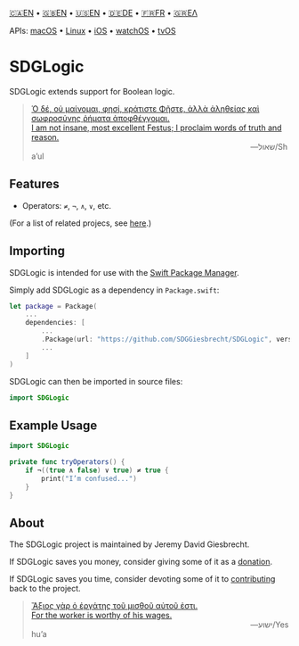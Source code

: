 <!--
 🇺🇸EN Read Me.md

 This source file is part of the SDGLogic open source project.
 https://sdggiesbrecht.github.io/SDGLogic/macOS

 Copyright ©2017 Jeremy David Giesbrecht and the SDGLogic project contributors.

 Soli Deo gloria.

 Licensed under the Apache Licence, Version 2.0.
 See http://www.apache.org/licenses/LICENSE-2.0 for licence information.
 -->

<!--
 !!!!!!! !!!!!!! !!!!!!! !!!!!!! !!!!!!! !!!!!!! !!!!!!!
 This file is managed by Workspace.
 Manual changes will not persist.
 For more information, see:
 https://github.com/SDGGiesbrecht/Workspace/blob/master/Documentation/Read‐Me.md
 !!!!!!! !!!!!!! !!!!!!! !!!!!!! !!!!!!! !!!!!!! !!!!!!!
 -->

[🇨🇦EN](🇨🇦EN%20Read%20Me.md) • [🇬🇧EN](🇬🇧EN%20Read%20Me.md) • [🇺🇸EN](🇺🇸EN%20Read%20Me.md) • [🇩🇪DE](🇩🇪DE%20Lies%20mich.md) • [🇫🇷FR](🇫🇷FR%20Lisez%20moi.md) • [🇬🇷ΕΛ](🇬🇷ΕΛ%20Με%20διαβάστε.md) <!--Skip in Jazzy-->

APIs: [macOS](https://sdggiesbrecht.github.io/SDGLogic/macOS) • [Linux](https://sdggiesbrecht.github.io/SDGLogic/Linux) • [iOS](https://sdggiesbrecht.github.io/SDGLogic/iOS) • [watchOS](https://sdggiesbrecht.github.io/SDGLogic/watchOS) • [tvOS](https://sdggiesbrecht.github.io/SDGLogic/tvOS)

# SDGLogic

SDGLogic extends support for Boolean logic.

> [Ὁ δέ, οὐ μαίνομαι, φησί, κράτιστε Φῆστε, ἀλλὰ ἀληθείας καὶ σωφροσύνης ῥήματα ἀποφθέγγομαι.<br>I am not insane, most excellent Festus; Ι proclaim words of truth and reason.](https://www.biblegateway.com/passage/?search=Acts+26&version=SBLGNT;NIV)<br>&nbsp;&nbsp;&nbsp;&nbsp;&nbsp;&nbsp;&nbsp;&nbsp;&nbsp;&nbsp;&nbsp;&nbsp;&nbsp;&nbsp;&nbsp;&nbsp;&nbsp;&nbsp;&nbsp;&nbsp;&nbsp;&nbsp;&nbsp;&nbsp;&nbsp;&nbsp;&nbsp;&nbsp;&nbsp;&nbsp;&nbsp;&nbsp;&nbsp;&nbsp;&nbsp;&nbsp;&nbsp;&nbsp;&nbsp;&nbsp;&nbsp;&nbsp;&nbsp;&nbsp;&nbsp;&nbsp;&nbsp;&nbsp;&nbsp;&nbsp;&nbsp;&nbsp;&nbsp;&nbsp;&nbsp;&nbsp;&nbsp;&nbsp;&nbsp;&nbsp;&nbsp;&nbsp;&nbsp;&nbsp;&nbsp;&nbsp;&nbsp;&nbsp;&nbsp;&nbsp;&nbsp;&nbsp;&nbsp;&nbsp;&nbsp;&nbsp;&nbsp;&nbsp;&nbsp;&nbsp;&nbsp;&nbsp;&nbsp;&nbsp;&nbsp;&nbsp;&nbsp;&nbsp;&nbsp;&nbsp;&nbsp;&nbsp;&nbsp;&nbsp;&nbsp;&nbsp;&nbsp;&nbsp;&nbsp;&nbsp;―‎שאול/Shaʼul

## Features

- Operators: `≠`, `¬`, `∧`, `∨`, etc.

(For a list of related projecs, see [here](🇺🇸EN%20Related%20Projects.md).) <!--Skip in Jazzy-->

## Importing

SDGLogic is intended for use with the [Swift Package Manager](https://swift.org/package-manager/).

Simply add SDGLogic as a dependency in `Package.swift`:

```swift
let package = Package(
    ...
    dependencies: [
        ...
        .Package(url: "https://github.com/SDGGiesbrecht/SDGLogic", versions: "1.1.0" ..< "2.0.0"),
        ...
    ]
)
```

SDGLogic can then be imported in source files:

```swift
import SDGLogic
```

## Example Usage

```swift
import SDGLogic

private func tryOperators() {
    if ¬((true ∧ false) ∨ true) ≠ true {
        print("I’m confused...")
    }
}
```

## About

The SDGLogic project is maintained by Jeremy David Giesbrecht.

If SDGLogic saves you money, consider giving some of it as a [donation](https://paypal.me/JeremyGiesbrecht).

If SDGLogic saves you time, consider devoting some of it to [contributing](https://github.com/SDGGiesbrecht/SDGLogic) back to the project.

> [Ἄξιος γὰρ ὁ ἐργάτης τοῦ μισθοῦ αὐτοῦ ἐστι.<br>For the worker is worthy of his wages.](https://www.biblegateway.com/passage/?search=Luke+10&version=SBLGNT;NIV)<br>&nbsp;&nbsp;&nbsp;&nbsp;&nbsp;&nbsp;&nbsp;&nbsp;&nbsp;&nbsp;&nbsp;&nbsp;&nbsp;&nbsp;&nbsp;&nbsp;&nbsp;&nbsp;&nbsp;&nbsp;&nbsp;&nbsp;&nbsp;&nbsp;&nbsp;&nbsp;&nbsp;&nbsp;&nbsp;&nbsp;&nbsp;&nbsp;&nbsp;&nbsp;&nbsp;&nbsp;&nbsp;&nbsp;&nbsp;&nbsp;&nbsp;&nbsp;&nbsp;&nbsp;&nbsp;&nbsp;&nbsp;&nbsp;&nbsp;&nbsp;&nbsp;&nbsp;&nbsp;&nbsp;&nbsp;&nbsp;&nbsp;&nbsp;&nbsp;&nbsp;&nbsp;&nbsp;&nbsp;&nbsp;&nbsp;&nbsp;&nbsp;&nbsp;&nbsp;&nbsp;&nbsp;&nbsp;&nbsp;&nbsp;&nbsp;&nbsp;&nbsp;&nbsp;&nbsp;&nbsp;&nbsp;&nbsp;&nbsp;&nbsp;&nbsp;&nbsp;&nbsp;&nbsp;&nbsp;&nbsp;&nbsp;&nbsp;&nbsp;&nbsp;&nbsp;&nbsp;&nbsp;&nbsp;&nbsp;&nbsp;―‎ישוע/Yeshuʼa
